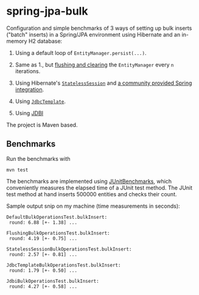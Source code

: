 spring-jpa-bulk
===============

Configuration and simple benchmarks of 3 ways of setting up bulk inserts ("batch" inserts) in a Spring/JPA environment using Hibernate and an in-memory H2 database:

1. Using a default loop of `EntityManager.persist(...)`.

2. Same as 1., but [flushing and clearing][1] the `EntityManager` every `n` iterations.

3. Using Hibernate's [`StatelessSession`][2] and [a community provided Spring integration][3].

4. Using [`JdbcTemplate`][4].

5. Using [JDBI][5]

The project is Maven based.

Benchmarks
----------

Run the benchmarks with
```
mvn test
```

The benchmarks are implemented using [JUnitBenchmarks][6], which conveniently measures the elapsed time of a JUnit test method. The JUnit test method at hand inserts 500000 entities and checks their count.

Sample output snip on my machine (time measurements in seconds):

```
DefaultBulkOperationsTest.bulkInsert:
 round: 6.88 [+- 1.38] ...

FlushingBulkOperationsTest.bulkInsert:
 round: 4.19 [+- 0.75] ...

StatelessSessionBulkOperationsTest.bulkInsert:
 round: 2.57 [+- 0.81] ...

JdbcTemplateBulkOperationsTest.bulkInsert:
 round: 1.79 [+- 0.50] ...

JdbiBulkOperationsTest.bulkInsert:
 round: 4.27 [+- 0.58] ...

```


  [1]: http://docs.jboss.org/hibernate/orm/4.2/manual/en-US/html/ch15.html#batch-inserts
  [2]: http://docs.jboss.org/hibernate/core/4.2/javadocs/org/hibernate/StatelessSession.html
  [3]: https://jira.springsource.org/browse/SPR-2495
  [4]: http://docs.spring.io/spring/docs/3.2.6.RELEASE/javadoc-api/org/springframework/jdbc/core/JdbcTemplate.html
  [5]: http://jdbi.org/
  [6]: http://labs.carrotsearch.com/junit-benchmarks.html
